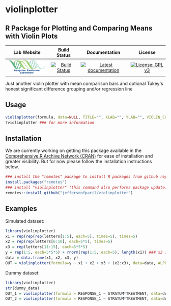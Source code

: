 # violinplotter
## R Package for Plotting and Comparing Means with Violin Plots

|                                                        **Lab Website**                                                        |                                                               **Build Status**                                                                |                                                                              **Documentation**                                                                               |                                                   **License**                                                   |
|:-----------------------------------------------------------------------------------------------------------------------------:|:---------------------------------------------------------------------------------------------------------------------------------------------:|:----------------------------------------------------------------------------------------------------------------------------------------------------------------------------:|:---------------------------------------------------------------------------------------------------------------:|
| <a href="https://adaptive-evolution.biosciences.unimelb.edu.au/"><img src="misc/adaevo_lab_unimelb_2020.png" width="150"></a> | [![Build Status](https://travis-ci.com/jeffersonfparil/violinplotter.svg?branch=master)](https://travis-ci.com/jeffersonfparil/violinplotter) | <a href="https://github.com/jeffersonfparil/violinplotter/wiki" target="_blank"><img src="https://img.shields.io/badge/docs-latest-blue.svg" alt="Latest documentation"></a> | [![License: GPL v3](https://img.shields.io/badge/License-GPLv3-blue.svg)](https://www.gnu.org/licenses/gpl-3.0) |

Just another violin plotter with mean comparison bars and optional Tukey's honest significant difference grouping and/or regression line

## Usage

```r
violinplotter(formula, data=NULL, TITLE="", XLAB="", YLAB="", VIOLIN_COLOURS=c("#e0f3db", "#ccebc5", "#a8ddb5", "#7bccc4", "#4eb3d3", "#2b8cbe"), ERROR_BAR_COLOURS=c("#636363", "#1c9099", "#de2d26"), XCATEGOR=TRUE, LOGX=FALSE, LOGX_BASE=1, HSDX=TRUE, ALPHA=0.05, REGRESSX=FALSE)
?violinplotter ### for more information
```

## Installation

We are currently working on getting this package available in the [Comprehensive R Archive Network (CRAN)](https://cran.r-project.org/) for ease of installation and greater visibility. But for now please follow the installation instructions below.

```r
### install the "remotes" package to install R packages from github repositories
install.packages("remotes")
### install "violinplotter" (this command also performs package update)
remotes::install_github("jeffersonfparil/violinplotter")
```

## Examples

Simulated dataset:

```r
library(violinplotter)
x1 = rep(rep(rep(letters[1:5], each=5), times=5), times=5)
x2 = rep(rep(letters[6:10], each=5*5), times=5)
x3 = rep(letters[11:15], each=5*5*5)
y = rep(1:5, each=5*5*5) + rnorm(rep(1:5, each=5), length(x1)) ### x3 is the variable affecting y (see each=5*5*5)
data = data.frame(x1, x2, x3, y)
OUT = violinplotter(formula=y ~ x1 + x2 + x3 + (x2:x3), data=data, ALPHA=0.05)
```

Dummy dataset:

```r
library(violinplotter)
str(dummy_data)
OUT_1 = violinplotter(formula = RESPONSE_1 ~ STRATUM*TREATMENT, data=dummy_data)
OUT_2 = violinplotter(formula = RESPONSE_1 ~ STRATUM*TREATMENT, data=dummy_data)
```
